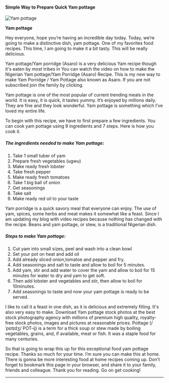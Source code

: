             

#### Simple Way to Prepare Quick Yam pottage

![Yam pottage](https://img-global.cpcdn.com/recipes/47cc0f4a83ee1898/751x532cq70/yam-pottage-recipe-main-photo.jpg)

**Yam pottage**

Hey everyone, hope you’re having an incredible day today. Today, we’re going to make a distinctive dish, yam pottage. One of my favorites food recipes. This time, I am going to make it a bit tasty. This will be really delicious.

Yam pottage/Yam porridge (Asaro) is a very delicious Yam recipe though it's eaten by most tribes in You can watch the video on how to make the Nigerian Yam pottage/Yam Porridge (Asaro) Recipe. This is my new way to make Yam Porridge / Yam Pottage also known as Asaro. If you are not subscribed join the family by clicking.

Yam pottage is one of the most popular of current trending meals in the world. It is easy, it is quick, it tastes yummy. It’s enjoyed by millions daily. They are fine and they look wonderful. Yam pottage is something which I’ve loved my entire life.

To begin with this recipe, we have to first prepare a few ingredients. You can cook yam pottage using 9 ingredients and 7 steps. Here is how you cook it.

##### The ingredients needed to make Yam pottage:

1.  Take 1 small tuber of yam
2.  Prepare fresh vegetables (ugwu)
3.  Make ready fresh lobster
4.  Take fresh pepper
5.  Make ready fresh tomatoes
6.  Take 1 big ball of onion
7.  Get seasonings
8.  Take salt
9.  Make ready red oil to your taste

Yam porridge is a quick savory meal that everyone can enjoy. The use of yam, spices, some herbs and meat makes it somewhat like a feast. Since I am updating my blog with video recipes because nothing has changed with the recipe. Beans and yam pottage, or stew, is a traditional Nigerian dish.

##### Steps to make Yam pottage:

1.  Cut yam into small sizes, peel and wash into a clean bowl
2.  Set your pot on heat and add oil
3.  Add already sliced onion,tomatoe and pepper and fry.
4.  Add seasonings and salt to taste and allow to boil for 5 minutes.
5.  Add yam, stir and add water to cover the yam and allow to boil for 15 minutes for water to dry and yam to get soft.
6.  Then add lobster and vegetables and stir, then allow to boil for 10minutes.
7.  Add seasonings to taste and now your yam pottage is ready to be served.

I like to call it a feast in one dish, as it is delicious and extremely filling. It's also very easy to make. Download Yam pottage stock photos at the best stock photography agency with millions of premium high quality, royalty-free stock photos, images and pictures at reasonable prices. Pottage (/ˈpɒtɪdʒ/ POT-ij) is a term for a thick soup or stew made by boiling vegetables, grains, and, if available, meat or fish. It was a staple food for many centuries.

So that is going to wrap this up for this exceptional food yam pottage recipe. Thanks so much for your time. I’m sure you can make this at home. There is gonna be more interesting food at home recipes coming up. Don’t forget to bookmark this page in your browser, and share it to your family, friends and colleague. Thank you for reading. Go on get cooking!

* * *